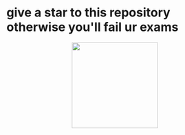 # give a star to this repository otherwise you'll fail ur exams 
<p align="center">
  <a href="https://imgflip.com/i/7qtuw0"><img src="https://i.imgflip.com/7qtuw0.jpg" height="200px"> </a>
</p>
